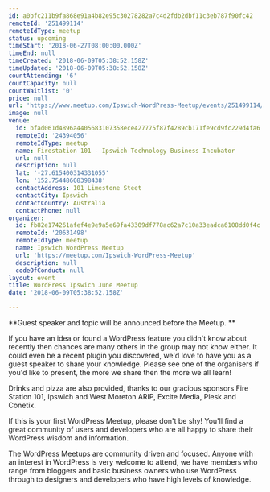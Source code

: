 ```yaml
---
id: a0bfc211b9fa868e91a4b82e95c30278282a7c4d2fdb2dbf11c3eb787f90fc42
remoteId: '251499114'
remoteIdType: meetup
status: upcoming
timeStart: '2018-06-27T08:00:00.000Z'
timeEnd: null
timeCreated: '2018-06-09T05:38:52.158Z'
timeUpdated: '2018-06-09T05:38:52.158Z'
countAttending: '6'
countCapacity: null
countWaitlist: '0'
price: null
url: 'https://www.meetup.com/Ipswich-WordPress-Meetup/events/251499114/'
image: null
venue:
  id: bfad061d4896a4405683107358ece427775f87f4289cb171fe9cd9fc229d4fa6
  remoteId: '24394056'
  remoteIdType: meetup
  name: Firestation 101 - Ipswich Technology Business Incubator
  url: null
  description: null
  lat: '-27.615400314331055'
  lon: '152.75448608398438'
  contactAddress: 101 Limestone Steet
  contactCity: Ipswich
  contactCountry: Australia
  contactPhone: null
organizer:
  id: fb82e174261afef4e9e9a5e69fa43309df778ac62a7c10a33eadca6108dd0f4c
  remoteId: '20631498'
  remoteIdType: meetup
  name: Ipswich WordPress Meetup
  url: 'https://meetup.com/Ipswich-WordPress-Meetup'
  description: null
  codeOfConduct: null
layout: event
title: WordPress Ipswich June Meetup
date: '2018-06-09T05:38:52.158Z'

---
```

<p>**Guest speaker and topic will be announced before the Meetup. **</p> <p>If you have an idea or found a WordPress feature you didn't know about recently then chances are many others in the group may not know either. It could even be a recent plugin you discovered, we'd love to have you as a guest speaker to share your knowledge. Please see one of the organisers if you'd like to present, the more we share then the more we all learn!</p> <p>Drinks and pizza are also provided, thanks to our gracious sponsors Fire Station 101, Ipswich and West Moreton ARIP, Excite Media, Plesk and Conetix.</p> <p>If this is your first WordPress Meetup, please don't be shy! You'll find a great community of users and developers who are all happy to share their WordPress wisdom and information.</p> <p>The WordPress Meetups are community driven and focused. Anyone with an interest in WordPress is very welcome to attend, we have members who range from bloggers and basic business owners who use WordPress through to designers and developers who have high levels of knowledge.</p>

